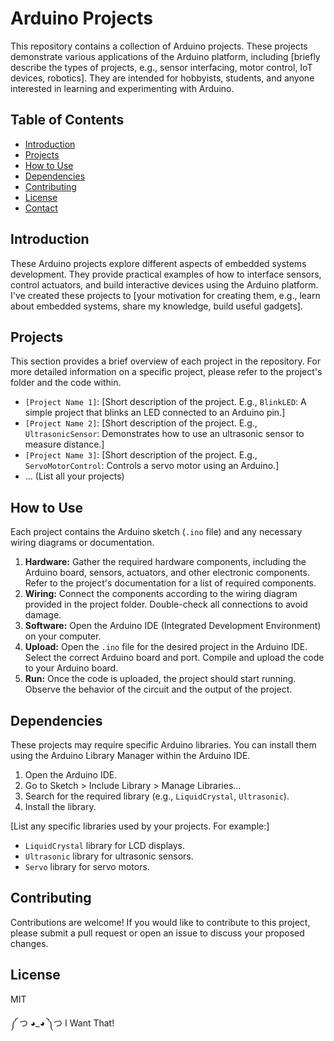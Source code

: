 # Arduino Projects

This repository contains a collection of Arduino projects. These projects demonstrate various applications of the Arduino platform, including [briefly describe the types of projects, e.g., sensor interfacing, motor control, IoT devices, robotics].  They are intended for hobbyists, students, and anyone interested in learning and experimenting with Arduino.

## Table of Contents

- [Introduction](#introduction)
- [Projects](#projects)
- [How to Use](#how-to-use)
- [Dependencies](#dependencies)
- [Contributing](#contributing)
- [License](#license)
- [Contact](#contact)

## Introduction

These Arduino projects explore different aspects of embedded systems development. They provide practical examples of how to interface sensors, control actuators, and build interactive devices using the Arduino platform. I've created these projects to [your motivation for creating them, e.g., learn about embedded systems, share my knowledge, build useful gadgets].

## Projects

This section provides a brief overview of each project in the repository. For more detailed information on a specific project, please refer to the project's folder and the code within.

*   `[Project Name 1]`: [Short description of the project. E.g., `BlinkLED`: A simple project that blinks an LED connected to an Arduino pin.]
*   `[Project Name 2]`: [Short description of the project. E.g., `UltrasonicSensor`: Demonstrates how to use an ultrasonic sensor to measure distance.]
*   `[Project Name 3]`: [Short description of the project. E.g., `ServoMotorControl`: Controls a servo motor using an Arduino.]
*   ... (List all your projects)

## How to Use

Each project contains the Arduino sketch (`.ino` file) and any necessary wiring diagrams or documentation.

1.  **Hardware:** Gather the required hardware components, including the Arduino board, sensors, actuators, and other electronic components.  Refer to the project's documentation for a list of required components.
2.  **Wiring:** Connect the components according to the wiring diagram provided in the project folder. Double-check all connections to avoid damage.
3.  **Software:** Open the Arduino IDE (Integrated Development Environment) on your computer.
4.  **Upload:** Open the `.ino` file for the desired project in the Arduino IDE. Select the correct Arduino board and port. Compile and upload the code to your Arduino board.
5.  **Run:** Once the code is uploaded, the project should start running. Observe the behavior of the circuit and the output of the project.

## Dependencies

These projects may require specific Arduino libraries. You can install them using the Arduino Library Manager within the Arduino IDE.

1.  Open the Arduino IDE.
2.  Go to Sketch > Include Library > Manage Libraries...
3.  Search for the required library (e.g., `LiquidCrystal`, `Ultrasonic`).
4.  Install the library.

[List any specific libraries used by your projects. For example:]

*   `LiquidCrystal` library for LCD displays.
*   `Ultrasonic` library for ultrasonic sensors.
*   `Servo` library for servo motors.

## Contributing

Contributions are welcome! If you would like to contribute to this project, please submit a pull request or open an issue to discuss your proposed changes.

## License

MIT

༼ つ ◕_◕ ༽つ
I Want That!
